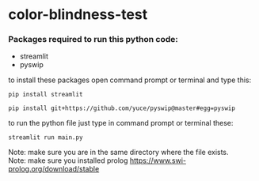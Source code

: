 # color-blindness-test
### Packages required to run this python code:
- streamlit
- pyswip

to install these packages open command prompt or terminal and type this:
```
pip install streamlit
```
```
pip install git+https://github.com/yuce/pyswip@master#egg=pyswip
```
to run the python file just type in command prompt or terminal these:
```
streamlit run main.py
```
Note: make sure you are in the same directory where the file exists.</br>
Note: make sure you installed prolog https://www.swi-prolog.org/download/stable
